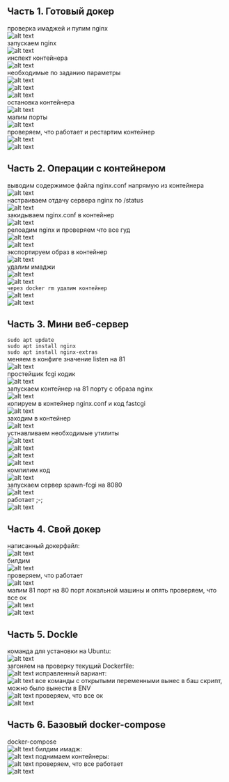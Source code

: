 ## Часть 1. Готовый докер ##
проверка имаджей и пулим nginx <br>
![alt text](pics/dockerpullnginx.png) <br>
запускаем nginx <br>
![alt text](pics/dkps.png) <br>
инспект контейнера <br>
![alt text](pics/dkinspect.png) <br>
необходимые по заданию параметры <br>
![alt text](pics/size.png) <br>
![alt text](pics/ipaddress.png) <br>
![alt text](pics/expports.png) <br>
остановка контейнера <br>
![alt text](pics/dockerstopps.png) <br>
мапим порты <br>
![alt text](pics/zamapil.png) <br>
проверяем, что работает и рестартим контейнер <br>
![alt text](pics/rabotaet.png) <br>
![alt text](pics/restart.png) <br>
## Часть 2. Операции с контейнером ## 
выводим содержимое файла nginx.conf напрямую из контейнера <br>
![alt text](pics/catnginxconf.png) <br>
настраиваем отдачу сервера nginx по /status <br>
![alt text](pics/nginxconf.png) <br>
закидываем nginx.conf в контейнер <br>
![alt text](pics/cp.png) <br>
релоадим nginx и проверяем что все гуд <br>
![alt text](pics/reloadnginx.png) <br>
![alt text](pics/robit.png) <br>
экспортируем образ в контейнер <br>
![alt text](pics/tarexport.png) <br>
удалим имаджи <br>
![alt text](pics/stopim.png) <br>
![alt text](pics/udal.png) <br>
```через docker rm удалим контейнер``` <br>
![alt text](pics/importizapusk.png) <br>
![alt text](pics/statusrobit.png) <br>

## Часть 3. Мини веб-сервер ##
```sudo apt update``` <br>
```sudo apt install nginx``` <br>
```sudo apt install nginx-extras``` <br>
меняем в конфиге значение listen на 81 <br>
![alt text](pics/nginxconfluty.png) <br>
простейшик fcgi кодик <br>
![alt text](pics/kodik.png) <br>
запускаем контейнер на 81 порту с образа nginx <br>
![alt text](pics/image81.png) <br>
копируем в контейнер nginx.conf и код fastcgi<br>
![alt text](pics/cpshechka.png) <br>
заходим в контейнер <br>
![alt text](pics/zahodimvcont.png) <br>
устнавливаем необходимые утилиты <br>
![alt text](pics/gccinstall.png) <br>
![alt text](pics/spawninstall.png) <br>
![alt text](pics/fcgiinstall.png) <br>
![alt text](pics/gccinstall.png) <br>
компилим код <br>
![alt text](pics/compil.png) <br>
запускаем сервер spawn-fcgi на 8080<br>
![alt text](pics/vyazhemna8080.png) <br>
работает ;-; <br>
![alt text](pics/81robit.png) <br>

## Часть 4. Свой докер ## 
написанный докерфайл:<br>
![alt text](pics/dockerfile.png) <br>
билдим <br>
![alt text](pics/zapuskobraz.png) <br>
проверяем, что работает <br>
![alt text](pics/robitda.png) <br>
мапим 81 порт на 80 порт локальной машины и опять проверяем, что все ок<br>
![alt text](pics/menyaemconf.png) <br>
![alt text](pics/vsyorobit.png) <br>

## Часть 5. Dockle ##
команда для установки на Ubuntu: <br>
![alt text](pics/installdockle.png) <br>
загоняем на проверку текущий Dockerfile: <br>
![alt text](pics/dockledo.png)
исправленный вариант: <br>
![alt text](pics/dockerfile1.png)
все команды с открытыми переменными вынес в баш скрипт, можно было вынести в ENV <br>
![alt text](pics/script.png)
проверяем, что все ок <br>
![alt text](pics/docklecheck.png)

## Часть 6. Базовый docker-compose ##
docker-compose <br>
![alt text](pics/compose.png)
билдим имадж: <br>
![alt text](pics/build.png)
поднимаем контейнеры: <br>
![alt text](pics/up.png)
проверяем, что все работает <br>
![alt text](pics/check1.png)